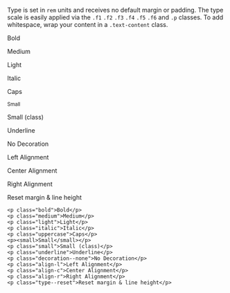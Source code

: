 Type is set in `rem` units and receives no default margin or padding. The type scale is easily applied via the `.f1` `.f2` `.f3` `.f4` `.f5` `.f6` and `.p` classes. To add whitespace, wrap your content in a `.text-content` class.

<div class="demo px-2 mt-2">
  <p class="bold">Bold</p>
  <p class="medium">Medium</p>
  <p class="light">Light</p>
  <p class="italic">Italic</p>
  <p class="uppercase">Caps</p>
  <p><small>Small</small></p>
  <p class="small">Small (class)</p>
  <p class="underline">Underline</p>
  <p class="decoration--none">No Decoration</p>
  <p class="align-l">Left Alignment</p>
  <p class="align-c">Center Alignment</p>
  <p class="align-r">Right Alignment</p>
  <p class="type--reset">Reset margin & line height</p>
</div>

    <p class="bold">Bold</p>
    <p class="medium">Medium</p>
    <p class="light">Light</p>
    <p class="italic">Italic</p>
    <p class="uppercase">Caps</p>
    <p><small>Small</small></p>
    <p class="small">Small (class)</p>
    <p class="underline">Underline</p>
    <p class="decoration--none">No Decoration</p>
    <p class="align-l">Left Alignment</p>
    <p class="align-c">Center Alignment</p>
    <p class="align-r">Right Alignment</p>
    <p class="type--reset">Reset margin & line height</p>
